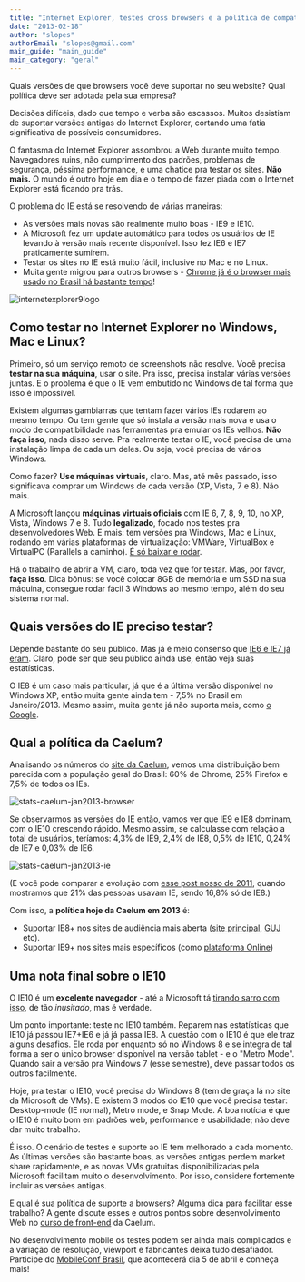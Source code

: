 ```yaml
---
title: "Internet Explorer, testes cross browsers e a política de compatibilidade"
date: "2013-02-18"
author: "slopes"
authorEmail: "slopes@gmail.com"
main_guide: "main_guide"
main_category: "geral"
---
```


Quais versões de que browsers você deve suportar no seu website? Qual política deve ser adotada pela sua empresa?

Decisões difíceis, dado que tempo e verba são escassos. Muitos desistiam de suportar versões antigas do Internet Explorer, cortando uma fatia significativa de possíveis consumidores.

O fantasma do Internet Explorer assombrou a Web durante muito tempo. Navegadores ruins, não cumprimento dos padrões, problemas de segurança, péssima performance, e uma chatice pra testar os sites. **Não mais.** O mundo é outro hoje em dia e o tempo de fazer piada com o Internet Explorer está ficando pra trás.

O problema do IE está se resolvendo de várias maneiras:

- As versões mais novas são realmente muito boas - IE9 e IE10.
- A Microsoft fez um update automático para todos os usuários de IE levando à versão mais recente disponível. Isso fez IE6 e IE7 praticamente sumirem.
- Testar os sites no IE está muito fácil, inclusive no Mac e no Linux.
- Muita gente migrou para outros browsers - [Chrome já é o browser mais usado no Brasil há bastante tempo](http://gs.statcounter.com/#browser-BR-monthly-201106-201301)!

![internetexplorer9logo](https://blog.caelum.com.br/wp-content/uploads/2013/02/internetexplorer9logo.png)

## Como testar no Internet Explorer no Windows, Mac e Linux?

Primeiro, só um serviço remoto de screenshots não resolve. Você precisa **testar na sua máquina**, usar o site. Pra isso, precisa instalar várias versões juntas. E o problema é que o IE vem embutido no Windows de tal forma que isso é impossível.

Existem algumas gambiarras que tentam fazer vários IEs rodarem ao mesmo tempo. Ou tem gente que só instala a versão mais nova e usa o modo de compatibilidade nas ferramentas pra emular os IEs velhos. **Não faça isso**, nada disso serve. Pra realmente testar o IE, você precisa de uma instalação limpa de cada um deles. Ou seja, você precisa de vários Windows.

Como fazer? **Use máquinas virtuais**, claro. Mas, até mês passado, isso significava comprar um Windows de cada versão (XP, Vista, 7 e 8). Não mais.

A Microsoft lançou **máquinas virtuais oficiais** com IE 6, 7, 8, 9, 10, no XP, Vista, Windows 7 e 8. Tudo **legalizado**, focado nos testes pra desenvolvedores Web. E mais: tem versões pra Windows, Mac e Linux, rodando em várias plataformas de virtualização: VMWare, VirtualBox e VirtualPC (Parallels a caminho). [É só baixar e rodar](http://www.modern.ie/virtualization-tools).

Há o trabalho de abrir a VM, claro, toda vez que for testar. Mas, por favor, **faça isso**. Dica bônus: se você colocar 8GB de memória e um SSD na sua máquina, consegue rodar fácil 3 Windows ao mesmo tempo, além do seu sistema normal.

## Quais versões do IE preciso testar?

Depende bastante do seu público. Mas já é meio consenso que [IE6 e IE7 já eram](http://gs.statcounter.com/#browser_version_partially_combined-BR-monthly-201208-201301). Claro, pode ser que seu público ainda use, então veja suas estatísticas.

O IE8 é um caso mais particular, já que é a última versão disponível no Windows XP, então muita gente ainda tem - 7,5% no Brasil em Janeiro/2013. Mesmo assim, muita gente já não suporta mais, como [o Google](http://googleappsupdates.blogspot.com.br/2012/09/supporting-modern-browsers-internet.html).

## Qual a política da Caelum?

Analisando os números do [site da Caelum](http://www.caelum.com.br/), vemos uma distribuição bem parecida com a população geral do Brasil: 60% de Chrome, 25% Firefox e 7,5% de todos os IEs.

![stats-caelum-jan2013-browser](https://blog.caelum.com.br/wp-content/uploads/2013/02/stats-caelum-jan2013-browser.png)

Se observarmos as versões do IE então, vamos ver que IE9 e IE8 dominam, com o IE10 crescendo rápido. Mesmo assim, se calculasse com relação a total de usuários, teríamos: 4,3% de IE9, 2,4% de IE8, 0,5% de IE10, 0,24% de IE7 e 0,03% de IE6.

![stats-caelum-jan2013-ie](https://blog.caelum.com.br/wp-content/uploads/2013/02/stats-caelum-jan2013-ie.png)

(E você pode comparar a evolução com [esse post nosso de 2011](https://blog.caelum.com.br/evolucao-dos-navegadores-e-estatisticas-de-acesso/), quando mostramos que 21% das pessoas usavam IE, sendo 16,8% só de IE8.)

Com isso, a **política hoje da Caelum em 2013** é:

- Suportar IE8+ nos sites de audiência mais aberta ([site principal](http://www.caelum.com.br), [GUJ](http://www.guj.com.br) etc).
- Suportar IE9+ nos sites mais específicos (como [plataforma Online](http://online.caelum.com.br))

## Uma nota final sobre o IE10

O IE10 é um **excelente navegador** - até a Microsoft tá [tirando sarro com isso](http://browseryoulovedtohate.com/), de tão _inusitado_, mas é verdade.

Um ponto importante: teste no IE10 também. Reparem nas estatísticas que IE10 já passou IE7+IE6 e já já passa IE8. A questão com o IE10 é que ele traz alguns desafios. Ele roda por enquanto só no Windows 8 e se integra de tal forma a ser o único browser disponível na versão tablet - e o "Metro Mode". Quando sair a versão pra Windows 7 (esse semestre), deve passar todos os outros facilmente.

Hoje, pra testar o IE10, você precisa do Windows 8 (tem de graça lá no site da Microsoft de VMs). E existem 3 modos do IE10 que você precisa testar: Desktop-mode (IE normal), Metro mode, e Snap Mode. A boa notícia é que o IE10 é muito bom em padrões web, performance e usabilidade; não deve dar muito trabalho.

É isso. O cenário de testes e suporte ao IE tem melhorado a cada momento. As últimas versões são bastante boas, as versões antigas perdem market share rapidamente, e as novas VMs gratuitas disponibilizadas pela Microsoft facilitam muito o desenvolvimento. Por isso, considere fortemente incluir as versões antigas.

E qual é sua política de suporte a browsers? Alguma dica para facilitar esse trabalho? A gente discute esses e outros pontos sobre desenvolvimento Web no [curso de front-end](http://www.caelum.com.br/curso-html-css-javascript/) da Caelum.

No desenvolvimento mobile os testes podem ser ainda mais complicados e a variação de resolução, viewport e fabricantes deixa tudo desafiador. Participe do [MobileConf Brasil](http://www.mobileconf.com.br/), que acontecerá dia 5 de abril e conheça mais!
